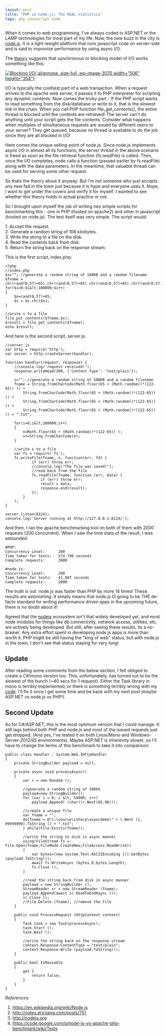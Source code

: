 ```yaml
---
layout: post
title: "PHP vs node.js: The REAL statistics"
tags: php javascript node
---
```


When it comes to web programming, I've always coded in ASP.NET or the LAMP technologies for most part of my life. Now, the new buzz in the city is [node.js](https://en.wikipedia.org/wiki/Node.js). It is a light-weight platform that runs javascript code on server-side and is said to improvise performance by using async I/O.<!--more-->

The [theory](http://notes.ericjiang.com/posts/751) suggests that synchronous or blocking model of I/O works something like this:

[![Blocking I/O](/uploads/old/nodejs-comp.png){.alignnone .size-full .wp-image-3070 width="506" height="354"}](/uploads/2014/06/nodejs-comp.png)

I/O is typically the costliest part of a web transaction. When a request arrives to the apache web server, it passes it to PHP interpreter for scripting any dynamic contents. Now comes the tricky part - If the PHP script wants to read something from the disk/database or write to it, that is the slowest link in the chain. When you call PHP function file\_get\_contents(), the entire thread is blocked until the contents are retrieved! The server can't do anything until your script gets the file contents. Consider what happens when multiples of simultaneous requests are issued by different users to your server? They get queued, because no thread is available to do the job since they are all blocked in I/O!

Here comes the unique selling-point of node.js. Since node.js implements async I/O in almost all its functions, the server thread in the above scenario is freed as soon as the file retrieval function (fs.readFile) is called. Then, once the I/O completes, node calls a function (passed earlier by fs.readFile) along with the data parameters. In the meantime, that valuable thread can be used for serving some other request.

So thats the theory about it anyway. But I'm not someone who just accepts any new fad in the town just because it is hype and everyone uses it. Nope, I want to get under the covers and verify it for myself. I wanted to see whether this theory holds in actual practice or not.

So I brought upon myself the job of writing two simple scripts for benchmarking this - one in PHP (hosted on apache2) and other in javascript (hosted on node.js). The test itself was very simple. The script would:

1\. Accept the request.\
2. Generate a random string of 108 kilobytes.\
3. Write the string to a file on the disk.\
4. Read the contents back from disk.\
5. Return the string back on the response stream.

This is the first script, index.php:

	<?php
	//index.php
	$s=""; //generate a random string of 108KB and a random filename
	$fname = chr(rand(0,57)+65).chr(rand(0,57)+65).chr(rand(0,57)+65).chr(rand(0,57)+65).'.txt';
	for($i=0;$i&lt;108000;$i++)
	{
		$n=rand(0,57)+65;
		$s = $s.chr($n);
	}

	//write s to a file
	file_put_contents($fname,$s);
	$result = file_get_contents($fname);
	echo $result;

And here is the second script, server.js:

	//server.js
	var http = require('http');    
	var server = http.createServer(handler);

	function handler(request, response) {
		//console.log('request received!');
		response.writeHead(200, {'Content-Type': 'text/plain'});

		s=""; //generate a random string of 108KB and a random filename
		fname = String.fromCharCode(Math.floor(65 + (Math.random()*(122-65)) )) +
			String.fromCharCode(Math.floor(65 + (Math.random()*(122-65)) )) +
			String.fromCharCode(Math.floor(65 + (Math.random()*(122-65)) )) + 
			String.fromCharCode(Math.floor(65 + (Math.random()*(122-65)) )) + ".txt";

		for(i=0;i&lt;108000;i++)
		{
			n=Math.floor(65 + (Math.random()*(122-65)) );
			s+=String.fromCharCode(n);
		}

		//write s to a file
		var fs = require('fs');
		fs.writeFile(fname, s, function(err, fd) {
				if (err) throw err;
				//console.log("The file was saved!");
				//read back from the file
				fs.readFile(fname, function (err, data) {
					if (err) throw err;
					result = data;
					response.end(result);
				});  
			}
		);
	}

	server.listen(8124);
	console.log('Server running at http://127.0.0.1:8124/');

And then, I ran the apache benchmarking tool on both of them with 2000 requests (200 concurrent). When I saw the time stats of the result, I was astounded:

	#PHP:
	Concurrency Level:      200
	Time taken for tests:   574.796 seconds
	Complete requests:      2000

	#node.js:
	Concurrency Level:      200
	Time taken for tests:   41.887 seconds
	Complete requests:      2000

The truth is out. node.js was faster than PHP by more 14 times! These results are astonishing. It simply means that node.js IS going to be THE de-facto standard for writing performance driven apps in the upcoming future, there is no doubt about it!

Agreed that the [nodejs](http://nodejs.org) ecosystem isn't that widely developed yet, and most node modules for things like db connectivity, network access, utilities, etc. are actively being developed. But still, after seeing these results, its a no-brainer. Any extra effort spent in developing node.js apps is more than worth it. PHP might be still having the "king of web" status, but with node.js in the town, I don't see that status staying for very long!

Update
------

After reading some comments from the below section, I felt obliged to create a C\#/mono version too. This, unfortunately, has turned out to be the slowest of the bunch (\~40 secs for 1 request). Either the Task library in mono is terribly implemented, or there is something terribly wrong with my [code](http://pastebin.mozilla.org/5406784). I'll fix it once I get some time and be back with my next post (maybe ASP.NET vs node.js vs PHP!).

Second Update
-------------

As for C\#/ASP.NET, this is the most optimum version that I could manage. It still lags behind both PHP and node.js and most of the issued requests just get dropped. (And yes, I've tested it on both Linux/Mono and Windows-Server-2012/IIS environments). Maybe ASP.NET is inherently slower, so I'll have to change the terms of this benchmark to take it into comparison:

	public class Handler : System.Web.IHttpHandler
	{
		private StringBuilder payload = null;

		private async void processAsync()
		{
			var r = new Random ();

			//generate a random string of 108kb
			payload=new StringBuilder();
			for (var i = 0; i &lt; 54000; i++)
				payload.Append( (char)(r.Next(65,90)));

			//create a unique file
			var fname = "";
			do{fname = @"c:\source\csharp\asyncdemo\" + r.Next (1, 99999999).ToString () + ".txt";
			} while(File.Exists(fname));            

			//write the string to disk in async manner
			using(FileStream fs = File.Open(fname,FileMode.CreateNew,FileAccess.ReadWrite))
			{
				var bytes=(new System.Text.ASCIIEncoding ()).GetBytes (payload.ToString());
				await fs.WriteAsync (bytes,0,bytes.Length);
				fs.Close ();
			}

			//read the string back from disk in async manner
			payload = new StringBuilder ();
			StreamReader sr = new StreamReader (fname);
			payload.Append(await sr.ReadToEndAsync ());
			sr.Close ();
			//File.Delete (fname); //remove the file
		}

		public void ProcessRequest (HttpContext context)
		{
			Task task = new Task(processAsync);
			task.Start ();
			task.Wait ();

			//write the string back on the response stream
			context.Response.ContentType = "text/plain";
			context.Response.Write (payload.ToString());
		}

		public bool IsReusable 
		{
			get {
				return false;
			}
		}
	}

*References:*

1. <https://en.wikipedia.org/wiki/Node.js>
2. <http://notes.ericjiang.com/posts/751>
3. <http://nodejs.org>
4. <https://code.google.com/p/node-js-vs-apache-php-benchmark/wiki/Tests>